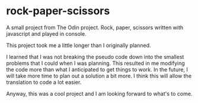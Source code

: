 # rock-paper-scissors
A small project from The Odin project. Rock, paper, scissors written with javascript and played in console. 

This project took me a little longer than I originally planned. 

I learned that I was not breaking the pseudo code down into the smallest problems that I could when I was planning. 
This resulted in me modifying the code more than what I anticipated to get things to work. In the future, I will take 
more time to plan out a solution a bit more. I think this will allow the translation to code a lot easier. 

Anyway, this was a cool project and I am looking forward to what's to come. 
